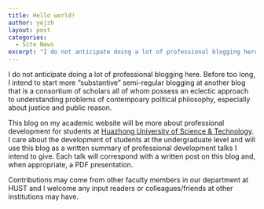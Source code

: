 ```yaml
---
title: Hello world!
author: yejzh 
layout: post
categories:
  - Site News
excerpt: "I do not anticipate doing a lot of professional blogging here. When I do, it'll largely be about Rational Choice, Game Theory, or professional development for students in political philosophy."
---
```



I do not anticipate doing a lot of professional blogging here. Before too long, I intend to start more “substantive” semi-regular blogging at another blog that is a consortium of scholars all of whom possess an eclectic approach to understanding problems of contempoary political philosophy, especially about justice and public reason. 

This blog on my academic website will be more about professional development for students at [Huazhong University of Science & Technology][1]. I care about the development of students at the undergraduate level and will use this blog as a written summary of professional development talks I intend to give. Each talk will correspond with a written post on this blog and, when appropriate, a PDF presentation.

Contributions may come from other faculty members in our department at HUST and I welcome any input readers or colleagues/friends at other institutions may have.

 [1]: http://www.hust.edu.cn/

